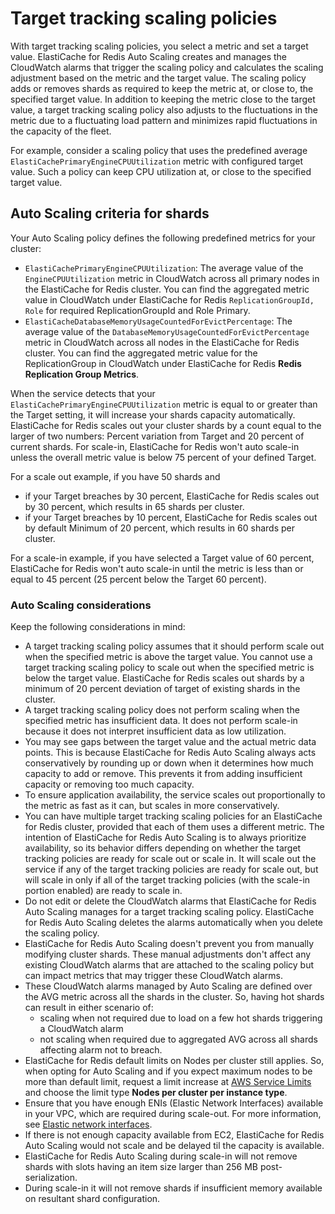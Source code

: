 # Target tracking scaling policies<a name="AutoScaling-Scaling-Policies-Target"></a>

With target tracking scaling policies, you select a metric and set a target value\. ElastiCache for Redis Auto Scaling creates and manages the CloudWatch alarms that trigger the scaling policy and calculates the scaling adjustment based on the metric and the target value\. The scaling policy adds or removes shards as required to keep the metric at, or close to, the specified target value\. In addition to keeping the metric close to the target value, a target tracking scaling policy also adjusts to the fluctuations in the metric due to a fluctuating load pattern and minimizes rapid fluctuations in the capacity of the fleet\. 

For example, consider a scaling policy that uses the predefined average `ElastiCachePrimaryEngineCPUUtilization` metric with configured target value\. Such a policy can keep CPU utilization at, or close to the specified target value\.

## Auto Scaling criteria for shards<a name="AutoScaling-Scaling-Criteria"></a>

Your Auto Scaling policy defines the following predefined metrics for your cluster:
+ `ElastiCachePrimaryEngineCPUUtilization`: The average value of the `EngineCPUUtilization` metric in CloudWatch across all primary nodes in the ElastiCache for Redis cluster\. You can find the aggregated metric value in CloudWatch under ElastiCache for Redis `ReplicationGroupId, Role` for required ReplicationGroupId and Role Primary\.
+ `ElastiCacheDatabaseMemoryUsageCountedForEvictPercentage`: The average value of the `DatabaseMemoryUsageCountedForEvictPercentage` metric in CloudWatch across all nodes in the ElastiCache for Redis cluster\. You can find the aggregated metric value for the ReplicationGroup in CloudWatch under ElastiCache for Redis **Redis Replication Group Metrics**\.

When the service detects that your `ElastiCachePrimaryEngineCPUUtilization` metric is equal to or greater than the Target setting, it will increase your shards capacity automatically\. ElastiCache for Redis scales out your cluster shards by a count equal to the larger of two numbers: Percent variation from Target and 20 percent of current shards\. For scale\-in, ElastiCache for Redis won't auto scale\-in unless the overall metric value is below 75 percent of your defined Target\. 

For a scale out example, if you have 50 shards and
+ if your Target breaches by 30 percent, ElastiCache for Redis scales out by 30 percent, which results in 65 shards per cluster\. 
+ if your Target breaches by 10 percent, ElastiCache for Redis scales out by default Minimum of 20 percent, which results in 60 shards per cluster\. 

For a scale\-in example, if you have selected a Target value of 60 percent, ElastiCache for Redis won't auto scale\-in until the metric is less than or equal to 45 percent \(25 percent below the Target 60 percent\)\.

### Auto Scaling considerations<a name="AutoScaling-Scaling-Considerations"></a>

Keep the following considerations in mind:
+ A target tracking scaling policy assumes that it should perform scale out when the specified metric is above the target value\. You cannot use a target tracking scaling policy to scale out when the specified metric is below the target value\. ElastiCache for Redis scales out shards by a minimum of 20 percent deviation of target of existing shards in the cluster\.
+ A target tracking scaling policy does not perform scaling when the specified metric has insufficient data\. It does not perform scale\-in because it does not interpret insufficient data as low utilization\. 
+ You may see gaps between the target value and the actual metric data points\. This is because ElastiCache for Redis Auto Scaling always acts conservatively by rounding up or down when it determines how much capacity to add or remove\. This prevents it from adding insufficient capacity or removing too much capacity\. 
+ To ensure application availability, the service scales out proportionally to the metric as fast as it can, but scales in more conservatively\. 
+ You can have multiple target tracking scaling policies for an ElastiCache for Redis cluster, provided that each of them uses a different metric\. The intention of ElastiCache for Redis Auto Scaling is to always prioritize availability, so its behavior differs depending on whether the target tracking policies are ready for scale out or scale in\. It will scale out the service if any of the target tracking policies are ready for scale out, but will scale in only if all of the target tracking policies \(with the scale\-in portion enabled\) are ready to scale in\. 
+ Do not edit or delete the CloudWatch alarms that ElastiCache for Redis Auto Scaling manages for a target tracking scaling policy\. ElastiCache for Redis Auto Scaling deletes the alarms automatically when you delete the scaling policy\. 
+ ElastiCache for Redis Auto Scaling doesn't prevent you from manually modifying cluster shards\. These manual adjustments don't affect any existing CloudWatch alarms that are attached to the scaling policy but can impact metrics that may trigger these CloudWatch alarms\. 
+ These CloudWatch alarms managed by Auto Scaling are defined over the AVG metric across all the shards in the cluster\. So, having hot shards can result in either scenario of:
  + scaling when not required due to load on a few hot shards triggering a CloudWatch alarm
  + not scaling when required due to aggregated AVG across all shards affecting alarm not to breach\. 
+ ElastiCache for Redis default limits on Nodes per cluster still applies\. So, when opting for Auto Scaling and if you expect maximum nodes to be more than default limit, request a limit increase at [AWS Service Limits](https://docs.aws.amazon.com/general/latest/gr/aws_service_limits.html) and choose the limit type **Nodes per cluster per instance type**\. 
+ Ensure that you have enough ENIs \(Elastic Network Interfaces\) available in your VPC, which are required during scale\-out\. For more information, see [Elastic network interfaces](https://docs.aws.amazon.com/vpc/latest/userguide/VPC_ElasticNetworkInterfaces.html)\.
+ If there is not enough capacity available from EC2, ElastiCache for Redis Auto Scaling would not scale and be delayed til the capacity is available\.
+ ElastiCache for Redis Auto Scaling during scale\-in will not remove shards with slots having an item size larger than 256 MB post\-serialization\.
+ During scale\-in it will not remove shards if insufficient memory available on resultant shard configuration\.